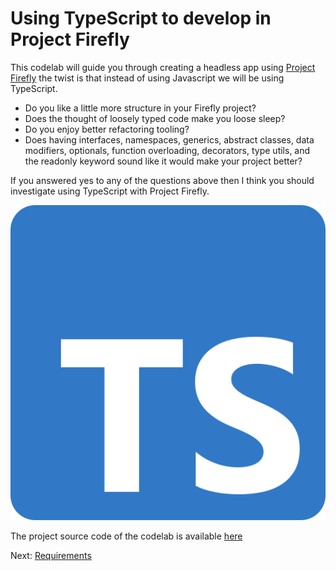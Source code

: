 # Using TypeScript to develop in Project Firefly

This codelab will guide you through creating a headless app using [Project Firefly](https://github.com/AdobeDocs/project-firefly) the twist is that instead of using Javascript we will be using TypeScript.   


- Do you like a little more structure in your Firefly project? 
- Does the thought of loosely typed code make you loose sleep?
- Do you enjoy better refactoring tooling?
- Does having interfaces, namespaces, generics, abstract classes, data modifiers, optionals, function overloading, decorators, type utils, and the readonly keyword sound like it would make your project better?    


If you answered yes to any of the questions above then I think you should investigate using TypeScript with Project Firefly.      

![TypeScript](lessons/assets/ts-logo-256.svg)  

The project source code of the codelab is available [here](https://github.com/AdobeDocs/adobeio-samples-TypeScript)


Next: [Requirements](/lessons/requirements.md)
